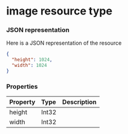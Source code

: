 # image resource type



### JSON representation

Here is a JSON representation of the resource

<!-- {
  "blockType": "resource",
  "optionalProperties": [

  ],
  "@odata.type": "microsoft.graph.image"
}-->

```json
{
  "height": 1024,
  "width": 1024
}

```
### Properties
| Property	   | Type	|Description|
|:---------------|:--------|:----------|
|height|Int32||
|width|Int32||

<!-- uuid: 82ac74e6-ec9b-4dd8-912a-f7763b813d6c
2015-10-16 09:51:08 UTC -->
<!-- {
  "type": "#page.annotation",
  "description": "image resource",
  "keywords": "",
  "section": "documentation",
  "tocPath": ""
}-->